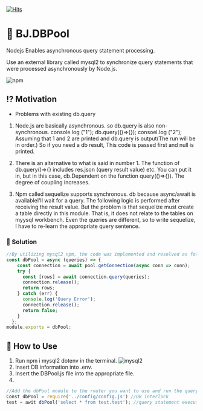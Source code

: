 [![Hits](https://hits.seeyoufarm.com/api/count/incr/badge.svg?url=https%3A%2F%2Fgithub.com%2Fkingbj940429%2FBJ.DBPool&count_bg=%230090FF&title_bg=%23555555&icon=opslevel.svg&icon_color=%23E7E7E7&title=hits&edge_flat=false)](https://hits.seeyoufarm.com)

# :vhs: BJ.DBPool

Nodejs Enables asynchronous query statement processing.

Use an external library called mysql2 to synchronize query statements that were processed asynchronously by Node.js.

![npm](https://img.shields.io/badge/npm-v6.14.4-blue)

## :interrobang: Motivation 
- Problems with existing db.query

1) Node.js are basically asynchronous. so db.query is also non-synchronous.
console.log ("1");
db.query(()=>{});
consoel.log ("2");
Assuming that 1 and 2 are printed and db.query is output(The run will be in order.) So if you need a db result,
This code is passed first and null is printed.

2) There is an alternative to what is said in number 1. The function of db.query()=>{} includes res.json (query result value) etc.
You can put it in, but in this case, db.Dependent on the function query(()=>{}). The degree of coupling increases.

3) Npm called sequelize supports synchronous. db because async/await is availableI'll wait for a query.
The following logic is performed after receiving the result value. But the problem is that sequelize must create a table directly in this module.
That is, it does not relate to the tables on myysql workbench. Even the queries are different, so to write sequelize,
I have to re-learn the appropriate query sentence.

### :low_brightness: Solution
```js
//By utilizing mysql2 npm, the code was implemented and resolved as follows.
const dbPool = async (queries) => {
    const connection = await pool.getConnection(async conn => conn);
    try {    
      const [rows] = await connection.query(queries);
      connection.release();
      return rows;
    } catch (err) {
      console.log('Query Error');
      connection.release();
      return false;
    }
  };
module.exports = dbPool;
```
## :mag_right: How to Use
1) Run npm i mysql2 dotenv in the terminal.
![mysql2](https://img.shields.io/badge/mysql2-v2.2.5-orange)
2) Insert DB information into .env.
3) Insert the DBPool.js file into the appropriate file.
4)
```js
//Add the dbPool module to the router you want to use and run the query statement as await dbPool ("querymoon").
Const dbPool = require('../config/config.js') //DB interlock
test = awit dbPool('select * from test.test'); //query statement executed
```

